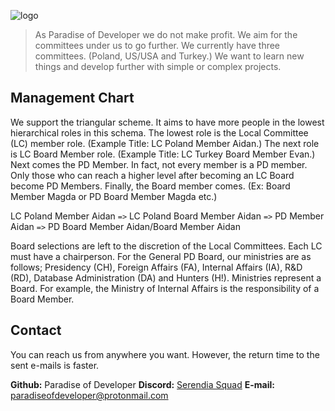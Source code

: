 ![logo](https://cdn.discordapp.com/attachments/794248913137565726/1011919058591023164/PD.png)
> As Paradise of Developer we do not make profit. We aim for the committees under us to go further. We currently have three committees. (Poland, US/USA and Turkey.) We want to learn new things and develop further with simple or complex projects.

## Management Chart
We support the triangular scheme. It aims to have more people in the lowest hierarchical roles in this schema. The lowest role is the Local Committee (LC) member role. (Example Title: LC Poland Member Aidan.) The next role is LC Board Member role. (Example Title: LC Turkey Board Member Evan.) Next comes the PD Member. In fact, not every member is a PD member. Only those who can reach a higher level after becoming an LC Board become PD Members. Finally, the Board member comes. (Ex: Board Member Magda or PD Board Member Magda etc.)

LC Poland Member Aidan `=>` LC Poland Board Member Aidan `=>` PD Member Aidan `=>` PD Board Member Aidan/Board Member Aidan

Board selections are left to the discretion of the Local Committees. Each LC must have a chairperson. For the General PD Board, our ministries are as follows; Presidency (CH), Foreign Affairs (FA), Internal Affairs (IA), R&D (RD), Database Administration (DA) and Hunters (H!). Ministries represent a Board. For example, the Ministry of Internal Affairs is the responsibility of a Board Member.

## Contact
You can reach us from anywhere you want. However, the return time to the sent e-mails is faster.

**Github:** Paradise of Developer
**Discord:** [Serendia Squad](https://discord.gg/serendia)
**E-mail:** paradiseofdeveloper@protonmail.com


